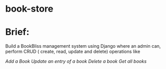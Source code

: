 # book-store

# Brief:
Build a BookBliss management system using Django where an admin can, perform CRUD ( create, read, update and delete) operations like

*Add a Book
Update an entry of a book
Delete a book
Get all books*

